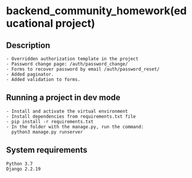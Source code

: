 # backend_community_homework(educational project)
## Description
```
- Overridden authorization template in the project
- Password change page: /auth/password_change/
- Forms to recover password by email /auth/password_reset/
- Added paginator.
- Added validation to forms.
```
## Running a project in dev mode
```
- Install and activate the virtual environment
- Install dependencies from requirements.txt file
- pip install -r requirements.txt
- In the folder with the manage.py, run the command:
  python3 manage.py runserver
```
## System requirements
```
Python 3.7
Django 2.2.19
```
